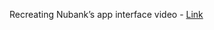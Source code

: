 Recreating Nubank’s app interface video - [Link](https://www.youtube.com/watch?v=DDm0M_rZLJo&t=2082s)
